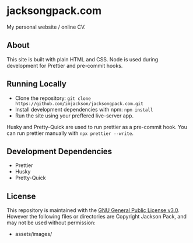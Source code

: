 # jacksongpack.com

My personal website / online CV.

## About

This site is built with plain HTML and CSS. Node is used during development for Prettier and pre-commit hooks.

## Running Locally

-   Clone the repository: `git clone https://github.com/imjackson/jacksongpack.com.git`
-   Install development dependencies with npm: `npm install`
-   Run the site using your preffered live-server app.

Husky and Pretty-Quick are used to run prettier as a pre-commit hook. You can run prettier manually with `npx prettier --write`.

## Development Dependencies

-   Prettier
-   Husky
-   Pretty-Quick

## License

This repository is maintained with the [GNU General Public License v3.0](./LICENSE). However the following files or directories are Copyright Jackson Pack, and may not be used without permission:

-   assets/images/
